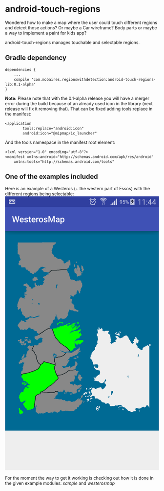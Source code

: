 android-touch-regions
=====================

Wondered how to make a map where the user could touch different regions and detect those actions?
Or maybe a Car wireframe?
Body parts or maybe a way to implement a paint for kids app?

android-touch-regions manages touchable and selectable regions.

Gradle dependency
-----------------

```
dependencies {
    ...
    compile 'com.mobaires.regionswithdetection:android-touch-regions-lib:0.1-alpha'
}
```
**Note:** Please note that with the 0.1-alpha release you will have a merger error during the build because of an already used icon in the library (next release will fix it removing that).
That can be fixed adding tools:replace in the manifest:
```
<application
        tools:replace="android:icon"
        android:icon="@mipmap/ic_launcher"
```
And the tools namespace in the manifest root element:
```
<?xml version="1.0" encoding="utf-8"?>
<manifest xmlns:android="http://schemas.android.com/apk/res/android"
    xmlns:tools="http://schemas.android.com/tools"
```

One of the examples included
----------------------------

Here is an example of a Westeros (+ the western part of Essos) with the different regions being selectable:
![Westeros Screenshot](https://raw.githubusercontent.com/Cristo86/android-touch-regions/master/stuff/westeros-screenshot.png "Westeros Screenshot")

For the moment the way to get it working is checking out how it is done in the given example modules: *sample* and *westerosmap*

